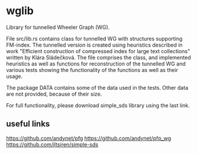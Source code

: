 # wglib
Library for tunnelled Wheeler Graph (WG).

File src/lib.rs contains class for tunnelled WG with structures supporting FM-index. The tunnelled version is created using heuristics described in work "Efficient construction of compressed index for large text collections" written by Klára Sládečková. The file comprises the class, and implemented heuristics as well as functions for reconstruction of the tunnelled WG and various tests showing the functionality of the functions as well as their usage.

The package DATA contains some of the data used in the tests. Other data are not provided, because of their size.   

For full functionality, please download simple_sds library using the last link.

## useful links
https://github.com/andynet/pfg
https://github.com/andynet/pfp_wg
https://github.com/jltsiren/simple-sds

